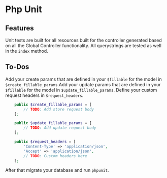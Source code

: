 # Php Unit

## Features

Unit tests are built for all resources built for the controller generated
based on all the Global Controller functionality. All querystrings are tested as well in
the `index` method.

## To-Dos

Add your create params that are defined in your `$fillable` for
the model in `$create_fillable_params`.Add your update params
that are defined in your `$fillable` for the model in `$update_fillable_params`.
Define your custom request headers in `$request_headers`.

```php
    public $create_fillable_params = [
        // TODO: Add store request body
    ];

    public $update_fillable_params = [
        // TODO: Add update request body
    ];

    public $request_headers = [
        'Content-Type' => 'application/json',
        'Accept' => 'application/json',
        // TODO: Custom headers here
    ];
```

After that migrate your database and run `phpunit`.